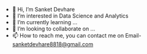 - 👋 Hi, I’m Sanket Devhare
- 👀 I’m interested in Data Science and Analytics
- 🌱 I’m currently learning ...
- 💞️ I’m looking to collaborate on ...
- 📫 How to reach me, you can contact me on Email- sanketdevhare8818@gmail.com

<!---
Sanket-Devhare/Sanket-Devhare is a ✨ special ✨ repository because its `README.md` (this file) appears on your GitHub profile.
You can click the Preview link to take a look at your changes.
--->
